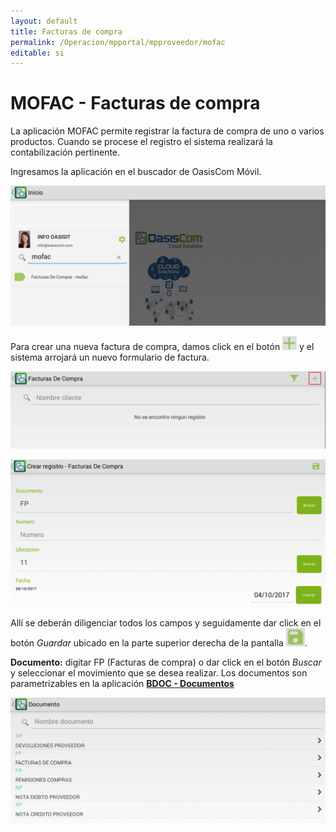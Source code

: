```yaml
---
layout: default
title: Facturas de compra
permalink: /Operacion/mpportal/mpproveedor/mofac
editable: si
---
```


# MOFAC - Facturas de compra

La aplicación MOFAC permite registrar la factura de compra de uno o varios productos. Cuando se procese el registro el sistema realizará la contabilización pertinente.  

Ingresamos la aplicación en el buscador de OasisCom Móvil.

![](mofac.png)

Para crear una nueva factura de compra, damos click en el botón ![](mas.png) y el sistema arrojará un nuevo formulario de factura.  

![](mofac1.png)

![](mofac2.png)

Allí se deberán diligenciar todos los campos y seguidamente dar click en el botón _Guardar_ ubicado en la parte superior derecha de la pantalla ![](guardar.png).  

**Documento:** digitar FP (Facturas de compra) o dar click en el botón _Buscar_ y seleccionar el movimiento que se desea realizar.  Los documentos son parametrizables en la aplicación [**BDOC - Documentos**]()

![](mofac3.png)

